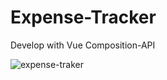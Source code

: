 # Expense-Tracker
Develop with Vue Composition-API

![expense-traker](https://user-images.githubusercontent.com/77107104/149615134-957c029e-8299-46e9-ac86-96f925190cd6.png)
